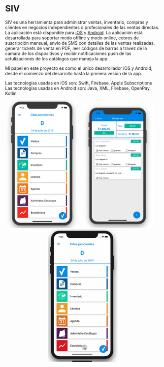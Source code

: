 # SIV
SIV es una herramienta para administrar ventas, inventario, compras y clientes en negocios independientes o profecionales de las ventas directas. La aplicación está disponible para [iOS](https://apps.apple.com/mx/app/siv/id1436661624) y [Android](https://play.google.com/store/apps/details?id=com.siis.siv). La aplicación está desarrollada para soportar modo offline y modo online, cobros de suscripción mensual, envio de SMS con detalles de las ventas realizadas, generar tickets de venta en PDF, leer códigos de barras a travez de la camara de los dispositivos y recibir notificaciones push de las actulizaciones de los catálogos que maneja la app.

Mi papel en este proyecto es como el único desarrollador iOS y Android, desde el comienzo del desarrollo hasta la primera vesión de la app. 

Las tecnologías usadas en iOS son: Swift, Firebase, Apple Subscriptions
Las tecnologías usadas en Android son: Java, XML, Firebase, OpenPay, Kotlin
<p align="center">
<img src="images/SIV/main.png" width="230"  title="SIV Main">&nbsp;&nbsp;&nbsp;&nbsp;&nbsp;<img src="images/SIV/hoja-venta.png" width="230" title="SIV Hoja de Venta">&nbsp;&nbsp;&nbsp;&nbsp;&nbsp;<img src="images/SIV/estadisticas.gif" width="226" title="Word Guess">
</p>

